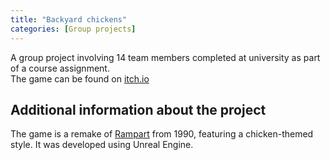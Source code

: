 ```yaml
---
title: "Backyard chickens"
categories: [Group projects]
---
```


A group project involving 14 team members completed at university as part of a course assignment.\
The game can be found on [itch.io](https://smooth-dedede.itch.io/backyardchickens)

## Additional information about the project

The game is a remake of [Rampart](https://en.wikipedia.org/wiki/Rampart_(video_game)) from 1990, featuring a chicken-themed style. It was developed using Unreal Engine.